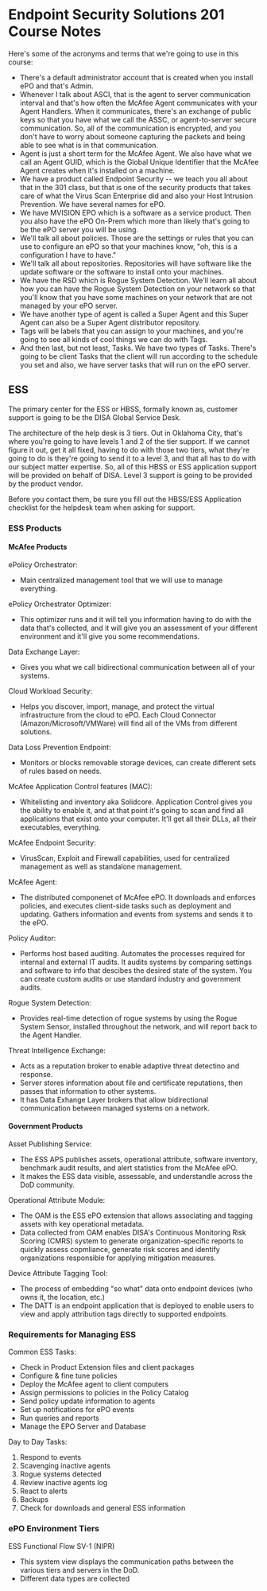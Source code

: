 # Endpoint Security Solutions 201 Course Notes
Here's some of the acronyms and terms that we're going to use in this course:
- There's a default administrator account that is created when you install ePO and that's Admin.
-  Whenever I talk about ASCI, that is the agent to server communication interval and that's how often the McAfee Agent communicates with your Agent Handlers. When it communicates, there's an exchange of public keys so that you have what we call the ASSC, or agent-to-server secure communication. So, all of the communication is encrypted, and you don't have to worry about someone capturing the packets and being able to see what is in that communication.
-  Agent is just a short term for the McAfee Agent. We also have what we call an Agent GUID, which is the Global Unique Identifier that the McAfee Agent creates when it's installed on a machine.
-   We have a product called Endpoint Security -- we teach you all about that in the 301 class, but that is one of the security products that takes care of what the Virus Scan Enterprise did and also your Host Intrusion Prevention. We have several names for ePO.
-  We have MVISION EPO which is a software as a service product. Then you also have the ePO On-Prem which more than likely that's going to be the ePO server you will be using.
-  We'll talk all about policies. Those are the settings or rules that you can use to configure an ePO so that your machines know, "oh, this is a configuration I have to have."
-  We'll talk all about repositories. Repositories will have software like the update software or the software to install onto your machines.
-  We have the RSD which is Rogue System Detection. We'll learn all about how you can have the Rogue System Detection on your network so that you'll know that you have some machines on your network that are not managed by your ePO server.
-  We have another type of agent is called a Super Agent and this Super Agent can also be a Super Agent distributor repository.
-  Tags will be labels that you can assign to your machines, and you're going to see all kinds of cool things we can do with Tags.
-  And then last, but not least, Tasks. We have two types of Tasks. There's going to be client Tasks that the client will run according to the schedule you set and also, we have server tasks that will run on the ePO server. 

## ESS
The primary center for the ESS or HBSS, formally known as, customer support is going to be the DISA Global Service Desk.

The architecture of the help desk is 3 tiers. Out in Oklahoma City, that's where you're going to have levels 1 and 2 of the tier support. If we cannot figure it out, get it all fixed, having to do with those two tiers, what they're going to do is they're going to send it to a level 3, and that all has to do with our subject matter expertise. So, all of this HBSS or ESS application support will be provided on behalf of DISA. Level 3 support is going to be provided by the product vendor.

Before you contact them, be sure you fill out the HBSS/ESS Application checklist for the helpdesk team when asking for support.

### ESS Products

#### McAfee Products

ePolicy Orchestrator:
- Main centralized management tool that we will use to manage everything.

ePolicy Orchestrator Optimizer:
- This optimizer runs and it will tell you information having to do with the data that's collected, and it will give you an assessment of your different environment and it'll give you some recommendations.

Data Exchange Layer:
- Gives you what we call bidirectional communication between all of your systems.

Cloud Workload Security:
- Helps you discover, import, manage, and protect the virtual infrastructure from the cloud to ePO. Each Cloud Connector (Amazon/Microsoft/VMWare) will find all of the VMs from different solutions.

Data Loss Prevention Endpoint:
- Monitors or blocks removable storage devices, can create different sets of rules based on needs.

McAfee Application Control features (MAC):
- Whitelisting and inventory aka Solidcore. Application Control gives you the ability to enable it, and at that point it's going to scan and find all applications that exist onto your computer. It'll get all their DLLs, all their executables, everything.

McAfee Endpoint Security:
- VirusScan, Exploit and Firewall capabilities, used for centralized management as well as standalone management.

McAfee Agent:
- The distributed componenet of McAfee ePO. It downloads and enforces policies, and executes client-side tasks such as deployment and updating. Gathers information and events from systems and sends it to the ePO.

Policy Auditor:
- Performs host based auditing. Automates the processes required for internal and external IT audits. It audits systems by comparing settings and software to info that descibes the desired state of the system. You can create custom audits or use standard industry and government audits.

Rogue System Detection:
- Provides real-time detection of rogue systems by using the Rogue System Sensor, installed throughout the network, and will report back to the Agent Handler.

Threat Intelligence Exchange:
- Acts as a reputation broker to enable adaptive threat detectino and response.
- Server stores information about file and certificate reputations, then passes that information to other systems.
- It has Data Exhange Layer brokers that allow bidirectional communication between managed systems on a network.

#### Government Products

Asset Publishing Service:
- The ESS APS publishes assets, operational attribute, software inventory, benchmark audit results, and alert statistics from the McAfee ePO.
- It makes the ESS data visible, assessable, and understandle across the DoD community.

Operational Attribute Module:
- The OAM is the ESS ePO extension that allows associating and tagging assets with key operational metadata.
- Data collected from OAM enables DISA's Continuous Monitoring Risk Scoring (CMRS) system to generate organization-specific reports to quickly assess copmliance, generate risk scores and identify organizations responsible for applying mitigation measures.

Device Attribute Tagging Tool:
- The process of embedding "so what" data onto endpoint devices (who owns it, the location, etc.)
- The DATT is an endpoint application that is deployed to enable users to view and apply attribution tags directly to supported endpoints.

### Requirements for Managing ESS

Common ESS Tasks:
- Check in Product Extension files and client packages
- Configure & fine tune policies
- Deploy the McAfee agent to client computers
- Assign permissions to policies in the Policy Catalog
- Send policy update information to agents
- Set up notifications for ePO events
- Run queries and reports
- Manage the EPO Server and Database

Day to Day Tasks:
1. Respond to events
2. Scavenging inactive agents
3. Rogue systems detected
4. Review inactive agents log
5. React to alerts
6. Backups
7. Check for downloads and general ESS information

### ePO Environment Tiers

ESS Functional Flow SV-1 (NIPR)
- This system view displays the communication paths between the various tiers and servers in the DoD.
- Different data types are collected


